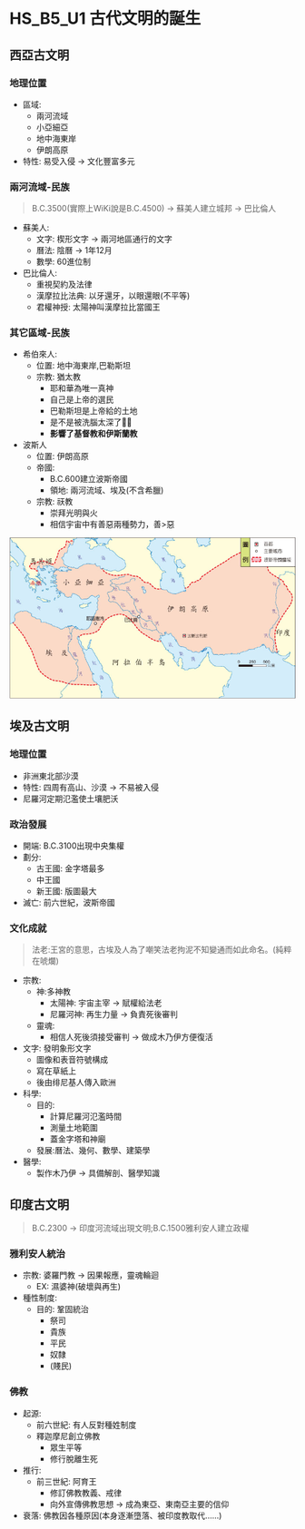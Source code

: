 # HS_B5_U1 古代文明的誕生

## 西亞古文明

### 地理位置

- 區域:
  - 兩河流域
  - 小亞細亞
  - 地中海東岸
  - 伊朗高原
- 特性: 易受入侵 -> 文化豐富多元

### 兩河流域-民族

>B.C.3500(實際上WiKi說是B.C.4500) -> 蘇美人建立城邦 -> 巴比倫人

- 蘇美人:
  - 文字: 楔形文字 -> 兩河地區通行的文字
  - 曆法: 陰曆 -> 1年12月
  - 數學: 60進位制
- 巴比倫人:
  - 重視契約及法律
  - 漢摩拉比法典: 以牙還牙，以眼還眼(不平等)
  - 君權神授: 太陽神叫漢摩拉比當國王

### 其它區域-民族

- 希伯來人:
  - 位置: 地中海東岸,巴勒斯坦
  - 宗教: 猶太教
    - 耶和華為唯一真神
    - 自己是上帝的選民
    - 巴勒斯坦是上帝給的土地
    - 是不是被洗腦太深了🤔🤔
    - **影響了基督教和伊斯蘭教**
- 波斯人
  - 位置: 伊朗高原
  - 帝國:
    - B.C.600建立波斯帝國
    - 領地: 兩河流域、埃及(不含希臘)
  - 宗教: 祆教
    - 崇拜光明與火
    - 相信宇宙中有善惡兩種勢力，善>惡
  
![波斯帝國](https://github.com/YuamLu/2021_10_DXJH_B5_1st_Exam/blob/main/Document/Photo/HS_persia.png?raw=true)

## 埃及古文明

### 地理位置

- 非洲東北部沙漠
- 特性: 四周有高山、沙漠 -> 不易被入侵
- 尼羅河定期氾濫使土壤肥沃

### 政治發展

- 開端: B.C.3100出現中央集權
- 劃分:
  - 古王國: 金字塔最多
  - 中王國
  - 新王國: 版圖最大
- 滅亡: 前六世紀，波斯帝國

### 文化成就
>法老:王宮的意思，古埃及人為了嘲笑法老拘泥不知變通而如此命名。(純粹在唬爛)
- 宗教:
  - 神:多神教
    - 太陽神: 宇宙主宰 -> 賦權給法老
    - 尼羅河神: 再生力量 -> 負責死後審判
  - 靈魂:
    - 相信人死後須接受審判 -> 做成木乃伊方便復活
- 文字: 發明象形文字
  - 圖像和表音符號構成
  - 寫在草紙上
  - 後由绯尼基人傳入歐洲
- 科學:
  - 目的:
    - 計算尼羅河氾濫時間
    - 測量土地範圍
    - 蓋金字塔和神廟
  - 發展:曆法、幾何、數學、建築學
- 醫學:
  - 製作木乃伊 -> 具備解剖、醫學知識
## 印度古文明
>B.C.2300 -> 印度河流域出現文明;B.C.1500雅利安人建立政權
### 雅利安人統治
- 宗教: 婆羅門教 -> 因果報應，靈魂輪迴
  - EX: 濕婆神(破壞與再生)
- 種性制度:
  - 目的: 鞏固統治
    - 祭司
    - 貴族
    - 平民
    - 奴隸
    - (賤民)
### 佛教
- 起源:
  - 前六世紀: 有人反對種姓制度
  - 釋迦摩尼創立佛教
    - 眾生平等
    - 修行脫離生死
- 推行:
  - 前三世紀: 阿育王
    - 修訂佛教教義、戒律
    - 向外宣傳佛教思想 -> 成為東亞、東南亞主要的信仰
- 衰落: 佛教因各種原因(本身逐漸墮落、被印度教取代......)